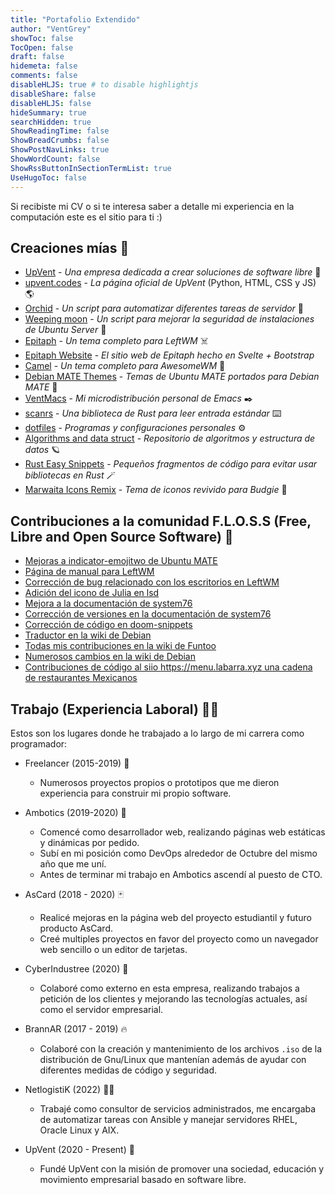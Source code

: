 ```yaml
---
title: "Portafolio Extendido"
author: "VentGrey"
showToc: false
TocOpen: false
draft: false
hidemeta: false
comments: false
disableHLJS: true # to disable highlightjs
disableShare: false
disableHLJS: false
hideSummary: true
searchHidden: true
ShowReadingTime: false
ShowBreadCrumbs: false
ShowPostNavLinks: true
ShowWordCount: false
ShowRssButtonInSectionTermList: true
UseHugoToc: false
---
```


Si recibiste mi CV o si te interesa saber a detalle mi experiencia en la computación este es el sitio para ti :)

## Creaciones mías 🌟

- [UpVent](https://upvent.codes) - *Una empresa dedicada a crear soluciones de software libre* 🏢
- [upvent.codes](https://github.com/UpVent/upvent.codes) - *La página oficial de UpVent* (Python, HTML, CSS y JS) 🌎
- [Orchid](https://github.com/UpVent/orchid) - *Un script para automatizar diferentes tareas de servidor* 🌺
- [Weeping moon](https://github.com/UpVent/weeping-moon) - *Un script para mejorar la seguridad de instalaciones de Ubuntu Server* 🌙
- [Epitaph](https://github.com/VentGrey/Epitaph) - *Un tema completo para LeftWM* ☠️
- [Epitaph Website](https://ventgrey.github.io/EpitaphWM/) - *El sitio web de Epitaph hecho en Svelte + Bootstrap*
- [Camel](https://github.com/VentGrey/Camel) - *Un tema completo para AwesomeWM* 🐫
- [Debian MATE Themes](https://github.com/VentGrey/debian-mate-themes) - *Temas de Ubuntu MATE portados para Debian MATE* 🎨
- [VentMacs](https://github.com/VentGrey/VentMacs) - *Mi microdistribución personal de Emacs* ✒️
- [scanrs](https://github.com/VentGrey/scanrs) - *Una biblioteca de Rust para leer entrada estándar* ⌨️
- [dotfiles](https://github.com/VentGrey/dotfiles) - *Programas y configuraciones personales* ⚙️
- [Algorithms and data struct](https://github.com/VentGrey/algorithms-and-data-struct) - *Repositorio de algoritmos y estructura de datos* 🪐
- [Rust Easy Snippets](https://github.com/VentGrey/rust-easy-snippets) - *Pequeños fragmentos de código para evitar usar bibliotecas en Rust* 🪄
- [Marwaita Icons Remix](https://github.com/VentGrey/Marwaita-Icons-Remix) - *Tema de iconos revivido para Budgie* 🧩

## Contribuciones a la comunidad F.L.O.S.S (Free, Libre and Open Source Software) 🤝

- [Mejoras a indicator-emojitwo de Ubuntu MATE](https://github.com/ubuntu-mate/indicator-emojitwo/pull/2)
- [Página de manual para LeftWM](https://github.com/leftwm/leftwm/pull/573)
- [Corrección de bug relacionado con los escritorios en LeftWM](https://github.com/leftwm/leftwm/pull/572)
- [Adición del icono de Julia en lsd](https://github.com/Peltoche/lsd/pull/444)
- [Mejora a la documentación de system76](https://github.com/system76/docs/pull/473)
- [Corrección de versiones en la documentación de system76](https://github.com/system76/docs/pull/379)
- [Corrección de código en doom-snippets](https://github.com/hlissner/doom-snippets/pull/15)
- [Traductor en la wiki de Debian](https://wiki.debian.org/CategoryWikiTranslator)
- [Todas mis contribuciones en la wiki de Funtoo](https://www.funtoo.org/Special:Contributions/Ventgrey)
- [Numerosos cambios en la wiki de Debian](https://wiki.debian.org/Omar%20Jair%20Purata%20Funes)
- [Contribuciones de código al siio https://menu.labarra.xyz una cadena de restaurantes Mexicanos](https://menu.labarra.xyz)

## Trabajo (Experiencia Laboral) 👨‍💼

Estos son los lugares donde he trabajado a lo largo de mi carrera como programador:

- Freelancer (2015-2019) 🦅
  - Numerosos proyectos propios o prototipos que me dieron experiencia para construir mi propio software.

- Ambotics (2019-2020) 🤖
  - Comencé como desarrollador web, realizando páginas web estáticas y dinámicas por pedido.
  - Subí en mi posición como DevOps alrededor de Octubre del mismo año que me uní.
  - Antes de terminar mi trabajo en Ambotics ascendí al puesto de CTO.
   
- AsCard (2018 - 2020) 🃏
  - Realicé mejoras en la página web del proyecto estudiantil y futuro producto AsCard.
  - Creé multiples proyectos en favor del proyecto como un navegador web sencillo o un editor de tarjetas.

- CyberIndustree (2020) 🌳
  - Colaboré como externo en esta empresa, realizando trabajos a petición de los clientes y mejorando las tecnologías
  actuales, así como el servidor empresarial.

- BrannAR (2017 - 2019) 🔥
  - Colaboré con la creación y mantenimiento de los archivos `.iso` de la distribución de Gnu/Linux que mantenían
  además de ayudar con diferentes medidas de código y seguridad.
  
- NetlogistiK (2022) 👷🏻
  - Trabajé como consultor de servicios administrados, me encargaba de automatizar tareas con Ansible y manejar servidores RHEL, Oracle Linux y AIX.

- UpVent (2020 - Present) 🚀 
  - Fundé UpVent con la misión de promover una sociedad, educación y movimiento empresarial basado en software libre.
